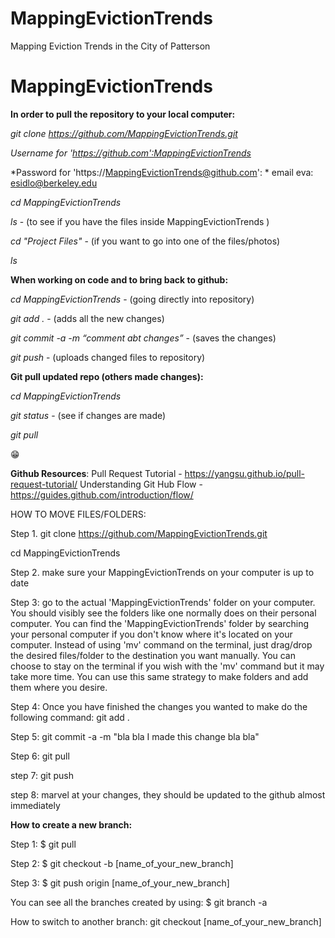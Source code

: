 # MappingEvictionTrends
Mapping Eviction Trends in the City of Patterson
# MappingEvictionTrends


**In order to pull the repository to your local computer:**

*git clone https://github.com/MappingEvictionTrends.git*

*Username for 'https://github.com':MappingEvictionTrends* 

*Password for 'https://MappingEvictionTrends@github.com': * email eva: esidlo@berkeley.edu 

*cd MappingEvictionTrends*

*ls* - (to see if you have the files inside MappingEvictionTrends
)

*cd "Project Files"* - (if you want to go into one of the files/photos)

*ls*

**When working on code and to bring back to github:**

*cd MappingEvictionTrends* - (going directly into repository)

*git add .* - (adds all the new changes)

*git commit -a -m “comment abt changes”* - (saves the changes)

*git push* - (uploads changed files to repository)

**Git pull updated repo (others made changes):**

*cd MappingEvictionTrends*

*git status* - (see if changes are made)

*git pull*

:grin:

**Github Resources**:
Pull Request Tutorial - https://yangsu.github.io/pull-request-tutorial/
Understanding Git Hub Flow - https://guides.github.com/introduction/flow/


HOW TO MOVE FILES/FOLDERS:

Step 1. git clone https://github.com/MappingEvictionTrends.git

cd MappingEvictionTrends


Step 2. make sure your MappingEvictionTrends on your computer is up to date

Step 3: go to the actual 'MappingEvictionTrends' folder on your computer. You should visibly see the folders like one normally does on their personal computer. You can find the 'MappingEvictionTrends' folder by searching your personal computer if you don't know where it's located on your computer. Instead of using 'mv' command on the terminal, just drag/drop the desired files/folder to the destination you want manually. You can choose to stay on the terminal if you wish with the 'mv' command but it may take more time. You can use this same strategy to make folders and add them where you desire.

Step 4: Once you have finished the changes you wanted to make do the following command:
git add .

Step 5: git commit -a -m "bla bla I made this change bla bla"

Step 6: git pull

step 7: git push

step 8: marvel at your changes, they should be updated to the github almost immediately

**How to create a new branch:**

Step 1: $ git pull

Step 2: $ git checkout -b [name_of_your_new_branch]

Step 3: $ git push origin [name_of_your_new_branch]

You can see all the branches created by using: $ git branch -a

How to switch to another branch: git checkout [name_of_your_new_branch]
